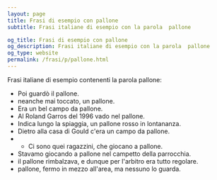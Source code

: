 ```yaml
---
layout: page
title: Frasi di esempio con pallone 
subtitle: Frasi italiane di esempio con la parola  pallone

og_title: Frasi di esempio con pallone 
og_description: Frasi italiane di esempio con la parola  pallone
og_type: website
permalink: /frasi/p/pallone.html
---
```


Frasi italiane di esempio contenenti la parola pallone:


- Poi guardò il pallone.
- neanche mai toccato, un pallone.
- Era un bel campo da pallone.
- Al Roland Garros del 1996 vado nel pallone.
- Indica lungo la spiaggia, un pallone rosso in lontananza.
- Dietro alla casa di Gould c'era un campo da pallone.
- - Ci sono quei ragazzini, che giocano a pallone.
- Stavamo giocando a pallone nel campetto della parrocchia.
- il pallone rimbalzava, e dunque per l'arbitro era tutto regolare.
- pallone, fermo in mezzo all'area, ma nessuno lo guarda.

